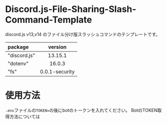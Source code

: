 # Discord.js-File-Sharing-Slash-Command-Template
discord.js v13,v14 のファイル分け版スラッシュコマンドのテンプレートです。

| package | version |
|:-----------|:------------:|
| "discord.js" | 13.15.1 |
| "dotenv" | 16.0.3 |
| "fs" | 0.0.1-security |

# 使用方法
`.env`ファイルの`TOKEN=`の後にbotのトークンを入れてください。
BotのTOKEN取得方法については
